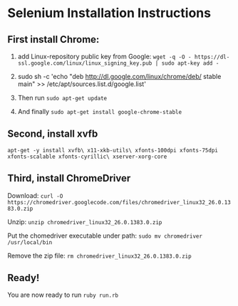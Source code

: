 Selenium Installation Instructions
=========================
First install Chrome:
---
1. add Linux-repository public key from Google:
`wget -q -O - https://dl-ssl.google.com/linux/linux_signing_key.pub | sudo apt-key add -`

2. sudo sh -c 'echo "deb http://dl.google.com/linux/chrome/deb/ stable main" >> /etc/apt/sources.list.d/google.list'

3. Then run `sudo apt-get update`

4. And finally `sudo apt-get install google-chrome-stable`

Second, install xvfb
---
`apt-get -y install xvfb\
  x11-xkb-utils\
  xfonts-100dpi xfonts-75dpi xfonts-scalable xfonts-cyrillic\
  xserver-xorg-core`

Third, install ChromeDriver
---
Download:
`curl -O https://chromedriver.googlecode.com/files/chromedriver_linux32_26.0.1383.0.zip`

Unzip:
`unzip chromedriver_linux32_26.0.1383.0.zip`

Put the chomedriver executable under path:
`sudo mv chromedriver /usr/local/bin`

Remove the zip file:
`rm chromedriver_linux32_26.0.1383.0.zip`

Ready!
---
You are now ready to run `ruby run.rb`